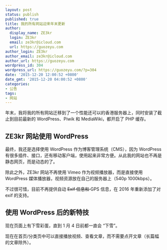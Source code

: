 ```yaml
---
layout: post
status: publish
published: true
title: 我的所有网站迎来年末更新
author:
  display_name: ZE3kr
  login: ZE3kr
  email: ze3kr@icloud.com
  url: https://guozeyu.com
author_login: ZE3kr
author_email: ze3kr@icloud.com
author_url: https://guozeyu.com
wordpress_id: 304
wordpress_url: https://guozeyu.com/?p=304
date: '2015-12-20 12:00:52 +0800'
date_gmt: '2015-12-20 04:00:52 +0800'
categories:
- 公告
tags:
- 网站
---
```

<p>年末，我将我的所有网站迁移到了一个性能还可以的香港服务器上，同时安装了截止到目前最新的 WordPress、Piwik 和 MediaWiki，都开启了 PHP 缓存。</p>
<h2>ZE3kr 网站使用 WordPress</h2>
<p>最终，我还是选择使用 WordPress 作为博客管理系统（CMS），因为 WordPress 有很多插件、接口，还有移动客户端，使用起来非常方便。从此我的网站也不再是静态网页，而是动态的了。</p>
<p>除此之外，ZE3kr 网站不再使用 Vimeo 作为视频播放器，而是直接使用 WordPress 媒体播放器，视频资源放在自己的服务器上（540p 1000kbps）。</p>
<p>不过很可惜，目前不再提供自动 <del>Exif 信息和 </del>GPS 信息，在 2016 年重新添加了对 exif 的支持。</p>
<h2>使用 WordPress 后的新特技</h2>
<p>现在页面上有下雪彩蛋，直到 1 月 4 日前都一直会 “下雪”。</p>
<p>现在在首页/分类页中可以直接播放视频、查看文章，而不需要点开文章（长篇幅的文章除外）。</p>

